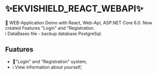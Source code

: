 # ✨EKVISHIELD_REACT_WEBAPI✨
🎩
WEB-Application
   Demo with React, Web-Api, ASP.NET Core 6.0. Now created Features "Login" and "Registration.
   </br>
   ℹ️ DataBases file - backup database PostgreSql.
   
## Fuatures
- 🔧"Login" and "Registration" system;
- ℹ️ View information about yourself;

